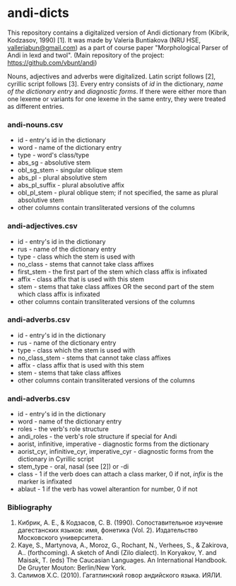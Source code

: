 # andi-dicts

This repository contains a digitalized version of Andi dictionary from (Kibrik, Kodzasov, 1990) [1]. It was made by Valeria Buntiakova (NRU HSE, valleriabun@gmail.com) as a part of course paper "Morphological Parser of Andi in lexd and twol". (Main repository of the project: https://github.com/vbunt/andi)

Nouns, adjectives and adverbs were digitalized. Latin script follows [2], cyrillic script follows [3]. Every entry consists of _id_ in the dictionary, _name of the dictionary entry_ and _diagnostic forms_. If there were either more than one lexeme or variants for one lexeme in the same entry, they were treated as different entries. 

### andi-nouns.csv
- id - entry's id in the dictionary
- word - name of the dictionary entry
- type - word's class/type
- abs_sg - absolutive stem
- obl_sg_stem - singular oblique stem
- abs_pl - plural absolutive stem
- abs_pl_suffix - plural absolutive affix
- obl_pl_stem - plural oblique stem; if not specified, the same as plural absolutive stem
- other columns contain transliterated versions of the columns

### andi-adjectives.csv
- id - entry's id in the dictionary
- rus - name of the dictionary entry
- type - class which the stem is used with
- no_class - stems that cannot take class affixes
- first_stem - the first part of the stem which class affix is infixated
- affix - class affix that is used with this stem
- stem - stems that take class affixes OR the second part of the stem which class affix is infixated
- other columns contain transliterated versions of the columns

### andi-adverbs.csv
- id - entry's id in the dictionary
- rus - name of the dictionary entry
- type - class which the stem is used with
- no_class_stem - stems that cannot take class affixes
- affix - class affix that is used with this stem
- stem - stems that take class affixes
- other columns contain transliterated versions of the columns

### andi-adverbs.csv
- id - entry's id in the dictionary
- word - name of the dictionary entry
- roles - the verb's role structure
- andi_roles - the verb's role structure if special for Andi
- aorist, infinitive, imperative - diagnostic forms from the dictionary
- aorist_cyr, infinitive_cyr, imperative_cyr - diagnostic forms from the dictionary in Cyrillic script
- stem_type	- oral, nasal (see [2]) or -di
- class	- 1 if the verb does can attach a class marker, 0 if not, *infix* is the marker is infixated
- ablaut - 1 if the verb has vowel alterantion for number, 0 if not

### Bibliography
1. Кибрик, А. Е., & Кодзасов, С. В. (1990). Сопоставительное изучение дагестанских языков: имя, фонетика (Vol. 2). Издательство Московского университета.
2. Kaye, S., Martynova, A., Moroz, G., Rochant, N., Verhees, S., & Zakirova, A.. (forthcoming). A sketch of Andi (Zilo dialect). In Koryakov, Y. and Maisak, T. (eds) The Caucasian Languages. An International Handbook. De Gruyter Mouton: Berlin/New York.
3. Салимов Х.С. (2010). Гагатлинский говор андийского языка. ИЯЛИ.
